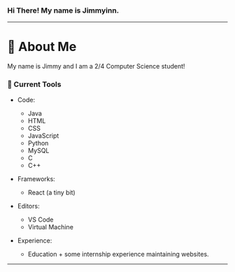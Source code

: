 ### Hi There! My name is Jimmyinn.
-----
# 📣 About Me
My name is Jimmy and I am a 2/4 Computer Science student!

### 🧰 Current Tools

- Code:
  - Java
  - HTML
  - CSS
  - JavaScript
  - Python
  - MySQL
  - C
  - C++
  
- Frameworks:
  - React (a tiny bit)
  
- Editors:
  - VS Code
  - Virtual Machine
    
- Experience:
  - Education + some internship experience maintaining websites.
-----
